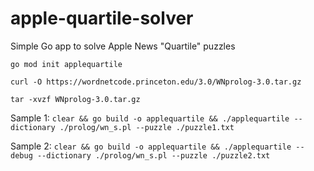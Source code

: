 # apple-quartile-solver
Simple Go app to solve Apple News "Quartile" puzzles

`go mod init applequartile`

`curl -O https://wordnetcode.princeton.edu/3.0/WNprolog-3.0.tar.gz`

`tar -xvzf WNprolog-3.0.tar.gz`

Sample 1:
`clear && go build -o applequartile && ./applequartile --dictionary ./prolog/wn_s.pl --puzzle ./puzzle1.txt`

Sample 2:
`clear && go build -o applequartile && ./applequartile --debug --dictionary ./prolog/wn_s.pl --puzzle ./puzzle2.txt`
